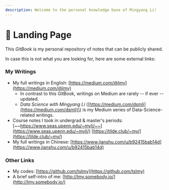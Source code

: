 ```yaml
---
description: Welcome to the personal knowledge base of Mingyang Li!
---
```


# 🛬 Landing Page

This _GitBook_ is my personal repository of notes that can be publicly shared.

In case this is not what you are looking for, here are some external links:

### My Writings

* My full writings in English: [https://medium.com/@lmy](https://medium.com/@lmy)
  * In contrast to this GitBook, writings on Medium are rarely -- if ever -- updated.
  * _Data Science with Mingyang Li_ \([https://medium.com/dsmli](https://medium.com/dsmli)\) is my Medium series of Data-Science-related writings.
* Course notes I took in undergrad & master's periods: [~~https://www.seas.upenn.edu/~myli/~~](https://www.seas.upenn.edu/~myli/) [https://tilde.club/~my/](https://tilde.club/~my/)
* My full writings in Chinese: [https://www.jianshu.com/u/b92415bab14d](https://www.jianshu.com/u/b92415bab14d)

### Other Links

* My codes: [https://github.com/tslmy](https://github.com/tslmy)
* A brief self-intro of me: [http://lmy.somebody.io/](http://lmy.somebody.io/)

